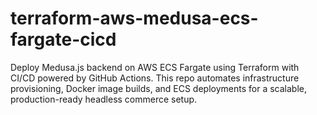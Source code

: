 # terraform-aws-medusa-ecs-fargate-cicd
Deploy Medusa.js backend on AWS ECS Fargate using Terraform with CI/CD powered by GitHub Actions. This repo automates infrastructure provisioning, Docker image builds, and ECS deployments for a scalable, production-ready headless commerce setup.
